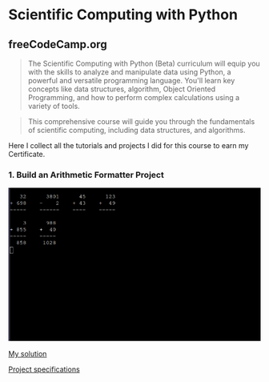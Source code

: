# Scientific Computing with Python
## freeCodeCamp.org

>The Scientific Computing with Python (Beta) curriculum will equip you with the skills to analyze and manipulate data using Python, a powerful and versatile programming language. You'll learn key concepts like data structures, algorithm, Object Oriented Programming, and how to perform complex calculations using a variety of tools.

>This comprehensive course will guide you through the fundamentals of scientific computing, including data structures, and algorithms.

Here I collect all the tutorials and projects I did for this course to earn my Certificate.

### 1. Build an Arithmetic Formatter Project
![Thumbnail](https://github.com/Ulukai85/scientific-computing-with-python/blob/main/arithmetic_formatter.png)

[My solution](https://github.com/Ulukai85/scientific-computing-with-python/blob/main/arithmetic_formatter_project.py)

[Project specifications](https://www.freecodecamp.org/learn/scientific-computing-with-python/build-an-arithmetic-formatter-project/build-an-arithmetic-formatter-project)
